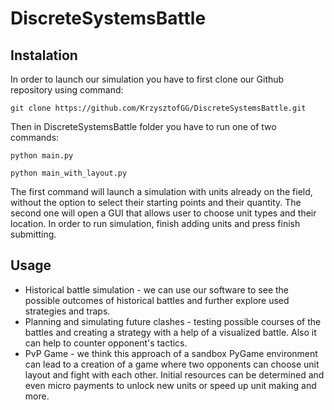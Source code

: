 # DiscreteSystemsBattle
## Instalation
In order to launch our simulation you have to first clone our Github repository using command:
```
git clone https://github.com/KrzysztofGG/DiscreteSystemsBattle.git
```
Then in DiscreteSystemsBattle folder you have to run one of two commands:
```
python main.py
```
```
python main_with_layout.py
```
The first command will launch a simulation with units already on the field, without the option to
select their starting points and their quantity. The second one will open a GUI that allows user to
choose unit types and their location. In order to run simulation, finish adding units and press finish
submitting.

## Usage


  - Historical battle simulation - we can use our software to see the possible outcomes of historical battles and further explore used strategies and traps.
  - Planning and simulating future clashes - testing possible courses of the battles and creating a strategy with a help of a visualized battle. Also it can help to counter opponent's  tactics.
  - PvP Game - we think this approach of a sandbox PyGame environment can lead to a creation of a game where two opponents can choose unit layout and fight with each other. Initial resources can be determined and even micro payments to unlock new units or speed up unit making and more.

